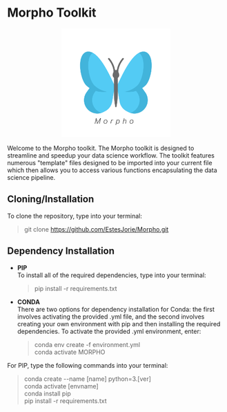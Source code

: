 # Morpho Toolkit

<p align="center">
  <picture>
    <source srcset="images/morpho_logo_one.png" media="(prefers-color-scheme: light)">
    <source srcset="images/morpho_logo_two.png" media="(prefers-color-scheme: dark)">
    <img src="images/morpho_logo_one.png" alt="Morpho Logo" width="50%">
  </picture>
</p>

 Welcome to the Morpho toolkit. The Morpho toolkit is designed to streamline and
 speedup your data science workflow. The toolkit features numerous "template" files
 designed to be imported into your current file which then allows you to access
 various functions encapsulating the data science pipeline.
 
 ## Cloning/Installation 
 
 To clone the repository, type into your terminal:
 
 > git clone https://github.com/EstesJorie/Morpho.git

## Dependency Installation

- **PIP**  
  To install all of the required dependencies, type into your terminal:

  > pip install -r requirements.txt

- **CONDA**  
  There are two options for dependency installation for Conda: the first involves activating the provided .yml file, and the second involves creating your own environment with pip and then installing the required dependencies. To activate the provided .yml environment, enter:

  > conda env create -f environment.yml  
  > conda activate MORPHO

For PIP, type the following commands into your terminal:

> conda create --name [name] python=3.[ver]  
> conda activate [envname]  
> conda install pip  
> pip install -r requirements.txt
